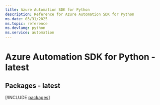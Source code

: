 ```yaml
---
title: Azure Automation SDK for Python
description: Reference for Azure Automation SDK for Python
ms.date: 03/31/2025
ms.topic: reference
ms.devlang: python
ms.service: automation
---
```

# Azure Automation SDK for Python - latest
## Packages - latest
[!INCLUDE [packages](automation-index.md)]